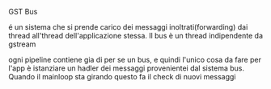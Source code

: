 GST Bus

é un sistema che si prende carico dei messaggi inoltrati(forwarding) dai thread all'thread dell'applicazione stessa.
Il bus è un thread indipendente da gstream

ogni pipeline contiene gia di per se un bus, e quindi l'unico cosa da fare per l'app è istanziare un hadler dei
messaggi provenientei dal sistema bus. Quando il mainloop sta girando questo fa il check di nuovi messaggi


